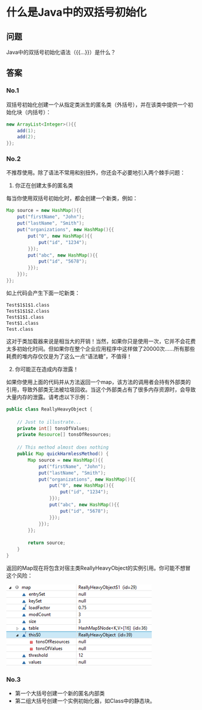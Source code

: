 # 什么是Java中的双括号初始化
## 问题

Java中的双括号初始化语法（{{...}}）是什么？

## 答案

### No.1

双括号初始化创建一个从指定类派生的匿名类（外括号），并在该类中提供一个初始化块（内括号）：

```java
new ArrayList<Integer>(){{
    add(1);
    add(2);
}};
```

### No.2

不推荐使用。除了语法不常用和别扭外，你还会不必要地引入两个棘手问题：

1. 你正在创建太多的匿名类

每当你使用双括号初始化时，都会创建一个新类，例如：

```java
Map source = new HashMap(){{
    put("firstName", "John");
    put("lastName", "Smith");
    put("organizations", new HashMap(){{
        put("0", new HashMap(){{
            put("id", "1234");
        }});
        put("abc", new HashMap(){{
            put("id", "5678");
        }});
    }});
}};
```

如上代码会产生下面一坨新类：

```shell
Test$1$1$1.class
Test$1$1$2.class
Test$1$1.class
Test$1.class
Test.class
```

这对于类加载器来说是相当大的开销！当然，如果你只是使用一次，它并不会花费太多初始化时间。但如果你在整个企业应用程序中这样做了20000次……所有那些耗费的堆内存仅仅是为了这么一点“语法糖”，不值得！

2. 你可能正在造成内存泄露！


如果你使用上面的代码并从方法返回一个map，该方法的调用者会持有外部类的引用，导致外部类无法被垃圾回收。当这个外部类占有了很多内存资源时，会导致大量内存的泄露。请考虑以下示例：

```java
public class ReallyHeavyObject {

    // Just to illustrate...
    private int[] tonsOfValues;
    private Resource[] tonsOfResources;

    // This method almost does nothing
    public Map quickHarmlessMethod() {
        Map source = new HashMap(){{
            put("firstName", "John");
            put("lastName", "Smith");
            put("organizations", new HashMap(){{
                put("0", new HashMap(){{
                    put("id", "1234");
                }});
                put("abc", new HashMap(){{
                    put("id", "5678");
                }});
            }});
        }};

        return source;
    }
}
```

返回的Map现在将包含对宿主类ReallyHeavyObject的实例引用。你可能不想冒这个风险：

![](images\1.png)

### No.3

- 第一个大括号创建一个新的匿名内部类
- 第二组大括号创建一个实例初始化器，如Class中的静态块。